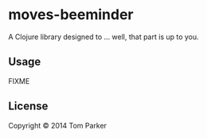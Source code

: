 # moves-beeminder

A Clojure library designed to ... well, that part is up to you.

## Usage

FIXME

## License

Copyright © 2014 Tom Parker